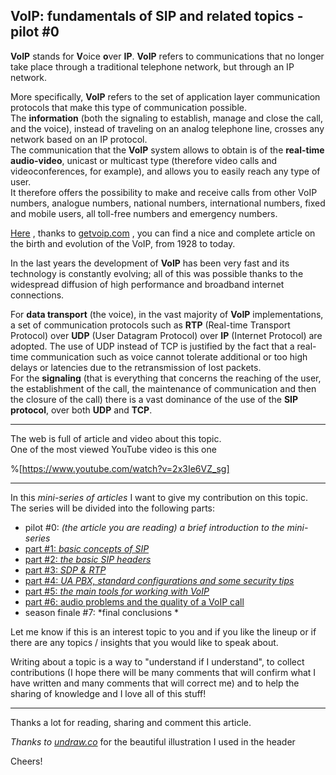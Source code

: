 ## VoIP: fundamentals of SIP and related topics - pilot #0

**VoIP** stands for **V**oice **o**ver **IP**. **VoIP** refers to communications that no longer take place through a traditional telephone network, but through an IP network.

More specifically, **VoIP** refers to the set of application layer communication protocols that make this type of communication possible.  
The **information** (both the signaling to establish, manage and close the call, and the voice), instead of traveling on an analog telephone line, crosses any network based on an IP protocol.  
The communication that the **VoIP** system allows to obtain is of the **real-time audio-video**, unicast or multicast type (therefore video calls and videoconferences, for example), and allows you to easily reach any type of user.   
It therefore offers the possibility to make and receive calls from other VoIP numbers, analogue numbers, national numbers, international numbers, fixed and mobile users, all toll-free numbers and emergency numbers.

 [Here](https://medium.com/r/?url=https%3A%2F%2Fgetvoip.com%2Fblog%2F2014%2F01%2F27%2Fhistory-of-voip-and-internet-telephones%2F) , thanks to  [getvoip.com](https://medium.com/r/?url=http%3A%2F%2Fgetvoip.com) , you can find a nice and complete article on the birth and evolution of the VoIP, from 1928 to today.

In the last years the development of **VoIP** has been very fast and its technology is constantly evolving; all of this was possible thanks to the widespread diffusion of high performance and broadband internet connections.

For **data transport** (the voice), in the vast majority of **VoIP** implementations, a set of communication protocols such as **RTP** (Real-time Transport Protocol) over **UDP** (User Datagram Protocol) over **IP** (Internet Protocol) are adopted. The use of UDP instead of TCP is justified by the fact that a real-time communication such as voice cannot tolerate additional or too high delays or latencies due to the retransmission of lost packets.  
For the **signaling** (that is everything that concerns the reaching of the user, the establishment of the call, the maintenance of communication and then the closure of the call) there is a vast dominance of the use of the **SIP protocol**, over both **UDP** and **TCP**.

---

The web is full of article and video about this topic.  
One of the most viewed YouTube video is this one
 
%[https://www.youtube.com/watch?v=2x3Ie6VZ_sg]

---

In this *mini-series of articles* I want to give my contribution on this topic. 
The series will be divided into the following parts:

- pilot #0: *(the article you are reading) a brief introduction to the mini-series*
-  [part #1: *basic concepts of SIP*](https://blog.giovannitommasini.info/voip-fundamentals-of-sip-and-related-topics-part-1-basic-concepts-of-sip) 
-  [part #2: *the basic SIP headers*](https://blog.giovannitommasini.info/voip-fundamentals-of-sip-and-related-topics-part-2-the-basic-sip-headers) 
-  [part #3: *SDP & RTP*](https://blog.giovannitommasini.info/voip-fundamentals-of-sip-and-related-topics-part-3-sdp-and-rtp) 
-  [part #4: *UA PBX, standard configurations and some security tips*](https://blog.giovannitommasini.info/voip-fundamentals-of-sip-and-related-topics-part-4-ua-pbx-standard-configurations) 
-  [part #5: *the main tools for working with VoIP*](https://blog.giovannitommasini.info/voip-fundamentals-of-sip-and-related-topics-part-5-the-main-tools-for-working-with-voip) 
- [part #6: audio problems and the quality of a VoIP call](https://blog.giovannitommasini.info/voip-fundamentals-of-sip-and-related-topics-part-6-audio-problems-and-the-quality-of-a-voip-call)
- season finale #7: *final conclusions *

Let me know if this is an interest topic to you and if you like the lineup or if there are any topics / insights that you would like to speak about.  

> 
Writing about a topic is a way to "understand if I understand", to collect contributions (I hope there will be many comments that will confirm what I have written and many comments that will correct me) and to help the sharing of knowledge and I love all of this stuff!

---


Thanks a lot for reading, sharing and comment this article.

*Thanks to  [undraw.co](http://undraw.co)* for the beautiful illustration I used in the header

Cheers!


